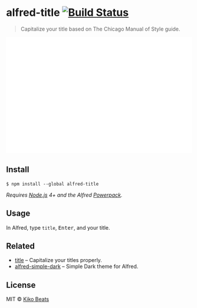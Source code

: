 # alfred-title [![Build Status](https://travis-ci.org/Kikobeats/alfred-title.svg?branch=master)](https://travis-ci.org/Kikobeats/alfred-title)

> Capitalize your title based on The Chicago Manual of Style guide.

![](demo.gif)

## Install

```
$ npm install --global alfred-title
```

*Requires [Node.js](https://nodejs.org) 4+ and the Alfred [Powerpack](https://www.alfredapp.com/powerpack/).*

## Usage

In Alfred, type `title`, <kbd>Enter</kbd>, and your title.

## Related

- [title](https://github.com/zeit/title) – Capitalize your titles properly.
- [alfred-simple-dark](https://github.com/Kikobeats/alfred-simple-dark) – Simple Dark theme for Alfred.

## License

MIT © [Kiko Beats](https://github.com/Kikobeats/alfred-title)
